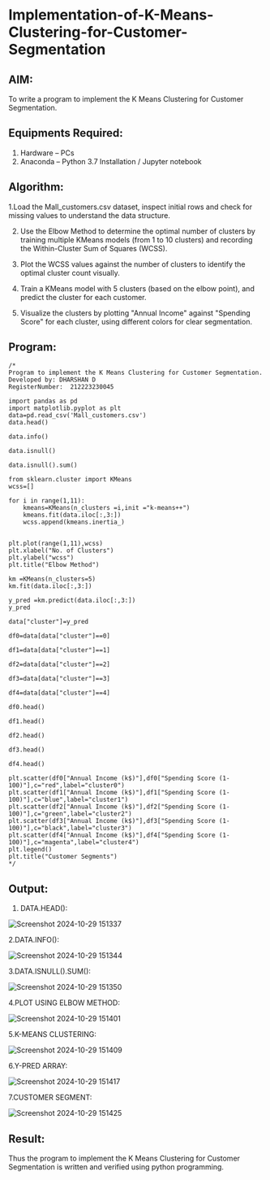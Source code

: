 # Implementation-of-K-Means-Clustering-for-Customer-Segmentation

## AIM:
To write a program to implement the K Means Clustering for Customer Segmentation.

## Equipments Required:
1. Hardware – PCs
2. Anaconda – Python 3.7 Installation / Jupyter notebook

## Algorithm:

1.Load the Mall_customers.csv dataset, inspect initial rows and check for missing values to understand the data structure.

2. Use the Elbow Method to determine the optimal number of clusters by training multiple KMeans models (from 1 to 10 clusters) and recording the Within-Cluster Sum of Squares (WCSS).

3. Plot the WCSS values against the number of clusters to identify the optimal cluster count visually.

4. Train a KMeans model with 5 clusters (based on the elbow point), and predict the cluster for each customer.

5. Visualize the clusters by plotting "Annual Income" against "Spending Score" for each cluster, using different colors for clear segmentation.
 
## Program:
```
/*
Program to implement the K Means Clustering for Customer Segmentation.
Developed by: DHARSHAN D
RegisterNumber:  212223230045

import pandas as pd
import matplotlib.pyplot as plt
data=pd.read_csv('Mall_customers.csv')
data.head()

data.info()

data.isnull()

data.isnull().sum()

from sklearn.cluster import KMeans
wcss=[]

for i in range(1,11):
    kmeans=KMeans(n_clusters =i,init ="k-means++")
    kmeans.fit(data.iloc[:,3:])
    wcss.append(kmeans.inertia_)


plt.plot(range(1,11),wcss)
plt.xlabel("No. of Clusters")
plt.ylabel("wcss")
plt.title("Elbow Method")

km =KMeans(n_clusters=5)
km.fit(data.iloc[:,3:])

y_pred =km.predict(data.iloc[:,3:])
y_pred

data["cluster"]=y_pred

df0=data[data["cluster"]==0]

df1=data[data["cluster"]==1]

df2=data[data["cluster"]==2]

df3=data[data["cluster"]==3]

df4=data[data["cluster"]==4]

df0.head()

df1.head()

df2.head()

df3.head()

df4.head()

plt.scatter(df0["Annual Income (k$)"],df0["Spending Score (1-100)"],c="red",label="cluster0")
plt.scatter(df1["Annual Income (k$)"],df1["Spending Score (1-100)"],c="blue",label="cluster1")
plt.scatter(df2["Annual Income (k$)"],df2["Spending Score (1-100)"],c="green",label="cluster2")
plt.scatter(df3["Annual Income (k$)"],df3["Spending Score (1-100)"],c="black",label="cluster3")
plt.scatter(df4["Annual Income (k$)"],df4["Spending Score (1-100)"],c="magenta",label="cluster4")
plt.legend()
plt.title("Customer Segments")
*/
```

## Output:

1. DATA.HEAD():
   
![Screenshot 2024-10-29 151337](https://github.com/user-attachments/assets/79ae05b9-4e89-4432-8aee-0480c4ada305)

2.DATA.INFO():

![Screenshot 2024-10-29 151344](https://github.com/user-attachments/assets/72310976-385f-4274-9769-41f7fda00f45)

3.DATA.ISNULL().SUM():

![Screenshot 2024-10-29 151350](https://github.com/user-attachments/assets/59d1c97c-16c0-4ec6-bc49-f7335a7cc024)

4.PLOT USING ELBOW METHOD:

![Screenshot 2024-10-29 151401](https://github.com/user-attachments/assets/9ccdd792-f8a5-4f19-90e4-58dfc0bc1c11)

5.K-MEANS CLUSTERING:   

![Screenshot 2024-10-29 151409](https://github.com/user-attachments/assets/9b9814b9-7545-4f31-84ca-7955ac821490)

6.Y-PRED ARRAY:

![Screenshot 2024-10-29 151417](https://github.com/user-attachments/assets/8037e225-4be5-4cc7-8f27-607efe8fad0e)

7.CUSTOMER SEGMENT:

![Screenshot 2024-10-29 151425](https://github.com/user-attachments/assets/f9ceae72-62ec-4ff3-9b25-531f030dc6a3)

## Result:
Thus the program to implement the K Means Clustering for Customer Segmentation is written and verified using python programming.
